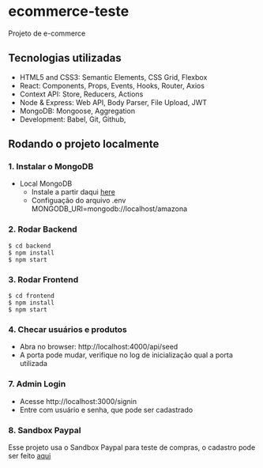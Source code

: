 # ecommerce-teste
Projeto de e-commerce

## Tecnologias utilizadas

- HTML5 and CSS3: Semantic Elements, CSS Grid, Flexbox
- React: Components, Props, Events, Hooks, Router, Axios
- Context API: Store, Reducers, Actions
- Node & Express: Web API, Body Parser, File Upload, JWT
- MongoDB: Mongoose, Aggregation
- Development: Babel, Git, Github,

## Rodando o projeto localmente

### 1. Instalar o MongoDB

- Local MongoDB
  - Instale a partir daqui [here](https://www.mongodb.com/try/download/community)
  - Configuação do arquivo .env MONGODB_URI=mongodb://localhost/amazona

### 2. Rodar Backend

```
$ cd backend
$ npm install
$ npm start
```

### 3. Rodar Frontend

```
$ cd frontend
$ npm install
$ npm start
```

### 4. Checar usuários e produtos

- Abra no browser: http://localhost:4000/api/seed 
- A porta pode mudar, verifique no log de inicialização qual a porta utilizada

### 7. Admin Login

- Acesse http://localhost:3000/signin
- Entre com usuário e senha, que pode ser cadastrado

### 8. Sandbox Paypal
Esse projeto usa o Sandbox Paypal para teste de compras, o cadastro pode ser feito [aqui](https://developer.paypal.com/tools/sandbox/accounts/)

